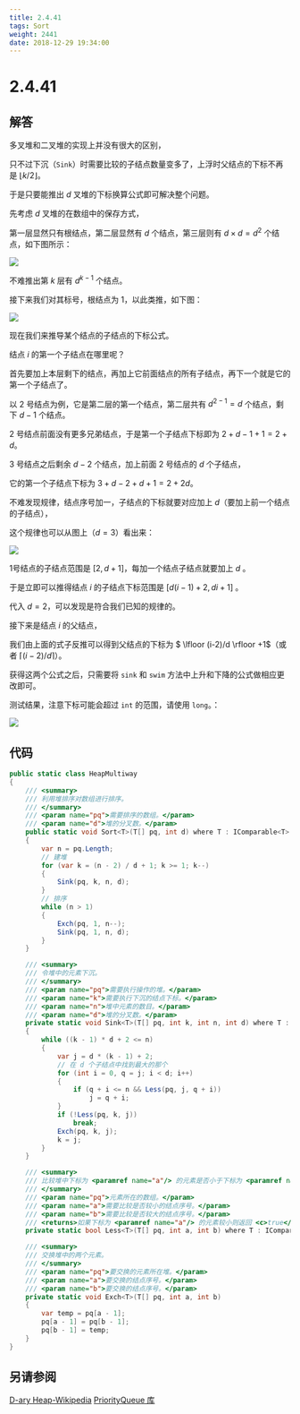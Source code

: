 ```yaml
---
title: 2.4.41
tags: Sort
weight: 2441
date: 2018-12-29 19:34:00
---
```


# 2.4.41


## 解答

多叉堆和二叉堆的实现上并没有很大的区别，

只不过下沉（`Sink`）时需要比较的子结点数量变多了，上浮时父结点的下标不再是 $\lfloor k /2 \rfloor$。

于是只要能推出 $d$ 叉堆的下标换算公式即可解决整个问题。

先考虑 $d$ 叉堆的在数组中的保存方式，

第一层显然只有根结点，第二层显然有 $d$ 个结点，第三层则有 $d \times d=d^2$ 个结点，如下图所示：

![](/resources/2-4-41/1.png)

不难推出第 $k$ 层有 $d^{k-1}$ 个结点。

接下来我们对其标号，根结点为 1，以此类推，如下图：

![](/resources/2-4-41/2.png)

现在我们来推导某个结点的子结点的下标公式。

结点 $i$ 的第一个子结点在哪里呢？

首先要加上本层剩下的结点，再加上它前面结点的所有子结点，再下一个就是它的第一个子结点了。

以 2 号结点为例，它是第二层的第一个结点，第二层共有 $d^{2-1}=d$ 个结点，剩下 $d-1$ 个结点。

2 号结点前面没有更多兄弟结点，于是第一个子结点下标即为 $2 + d - 1 + 1= 2 + d$。

3 号结点之后剩余 $d-2$ 个结点，加上前面 2 号结点的 $d$ 个子结点，

它的第一个子结点下标为 $3+d-2+d+1= 2+2d$。

不难发现规律，结点序号加一，子结点的下标就要对应加上 $d$（要加上前一个结点的子结点），

这个规律也可以从图上（$d=3$）看出来：

![](/resources/2-4-41/3.png)

1号结点的子结点范围是 $[2,d+1]$，每加一个结点子结点就要加上 $d$ 。

于是立即可以推得结点 $i$ 的子结点下标范围是 $[d(i-1)+2,di+1]$ 。

代入 $d=2$，可以发现是符合我们已知的规律的。

接下来是结点 $i$ 的父结点，

我们由上面的式子反推可以得到父结点的下标为 $ \lfloor (i-2)/d \rfloor +1$（或者 $\lceil (i-2)/d \rceil$）。

获得这两个公式之后，只需要将 `sink` 和 `swim` 方法中上升和下降的公式做相应更改即可。

测试结果，注意下标可能会超过 `int` 的范围，请使用 `long`。：

![](/resources/2-4-41/4.png)

## 代码

```csharp
public static class HeapMultiway
{
    /// <summary>
    /// 利用堆排序对数组进行排序。
    /// </summary>
    /// <param name="pq">需要排序的数组。</param>
    /// <param name="d">堆的分叉数。</param>
    public static void Sort<T>(T[] pq, int d) where T : IComparable<T>
    {
        var n = pq.Length;
        // 建堆
        for (var k = (n - 2) / d + 1; k >= 1; k--)
        {
            Sink(pq, k, n, d);
        }
        // 排序
        while (n > 1)
        {
            Exch(pq, 1, n--);
            Sink(pq, 1, n, d);
        }
    }

    /// <summary>
    /// 令堆中的元素下沉。
    /// </summary>
    /// <param name="pq">需要执行操作的堆。</param>
    /// <param name="k">需要执行下沉的结点下标。</param>
    /// <param name="n">堆中元素的数目。</param>
    /// <param name="d">堆的分叉数。</param>
    private static void Sink<T>(T[] pq, int k, int n, int d) where T : IComparable<T>
    {
        while ((k - 1) * d + 2 <= n)
        {
            var j = d * (k - 1) + 2;
            // 在 d 个子结点中找到最大的那个
            for (int i = 0, q = j; i < d; i++)
            {
                if (q + i <= n && Less(pq, j, q + i))
                    j = q + i;
            }
            if (!Less(pq, k, j))
                break;
            Exch(pq, k, j);
            k = j;
        }
    }

    /// <summary>
    /// 比较堆中下标为 <paramref name="a"/> 的元素是否小于下标为 <paramref name="b"/> 的元素。
    /// </summary>
    /// <param name="pq">元素所在的数组。</param>
    /// <param name="a">需要比较是否较小的结点序号。</param>
    /// <param name="b">需要比较是否较大的结点序号。</param>
    /// <returns>如果下标为 <paramref name="a"/> 的元素较小则返回 <c>true</c>，否则返回 <c>false</c>。</returns>
    private static bool Less<T>(T[] pq, int a, int b) where T : IComparable<T> => pq[a - 1].CompareTo(pq[b - 1]) < 0;

    /// <summary>
    /// 交换堆中的两个元素。
    /// </summary>
    /// <param name="pq">要交换的元素所在堆。</param>
    /// <param name="a">要交换的结点序号。</param>
    /// <param name="b">要交换的结点序号。</param>
    private static void Exch<T>(T[] pq, int a, int b)
    {
        var temp = pq[a - 1];
        pq[a - 1] = pq[b - 1];
        pq[b - 1] = temp;
    }
}
```

## 另请参阅

[D-ary Heap-Wikipedia](https://en.wikipedia.org/wiki/D-ary_heap)
[PriorityQueue 库](https://github.com/ikesnowy/Algorithms-4th-Edition-in-Csharp/tree/master/2%20Sorting/2.4/PriorityQueue)
